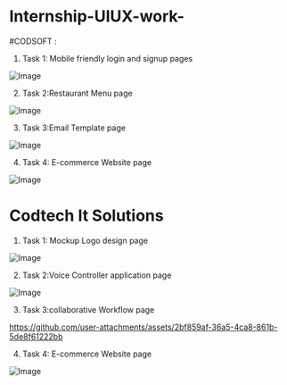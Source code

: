 # Internship-UIUX-work-

#CODSOFT :

1) Task 1: Mobile friendly login and signup pages
   
![Image](https://github.com/user-attachments/assets/42d96d59-8ce0-454e-bc0c-5a361c42ae62)

2) Task 2:Restaurant Menu page

![Image](https://github.com/user-attachments/assets/9dba2235-5dcf-47f2-948f-d35362a2e860)
  
3) Task 3:Email Template page

![Image](https://github.com/user-attachments/assets/878519b6-3449-46a6-9ebf-f1136ca2710c)
 
4) Task 4: E-commerce Website page

![Image](https://github.com/user-attachments/assets/b9db1af0-35a3-4cdd-a939-364672826136)


# Codtech It Solutions 

1) Task 1: Mockup Logo design page

![Image](https://github.com/user-attachments/assets/c2f60efb-f8ab-4d29-a739-486b63b48a1b)


2) Task 2:Voice Controller application page

![Image](https://github.com/user-attachments/assets/991e6db1-1eca-40ea-a890-4e13dede5bf4)

  
3) Task 3:collaborative Workflow page

https://github.com/user-attachments/assets/2bf859af-36a5-4ca8-861b-5de8f61222bb

 
4) Task 4: E-commerce Website page

![Image](https://github.com/user-attachments/assets/9c8ae7c4-37a1-4b3e-b88d-04c8da54c340)
